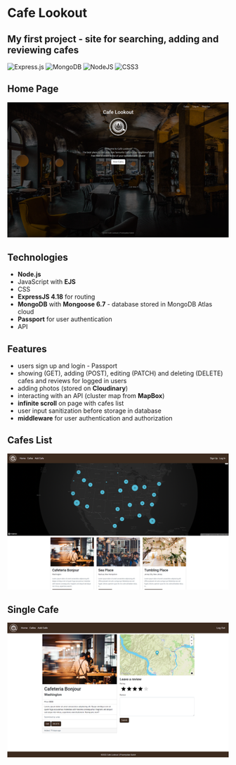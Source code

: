 # Cafe Lookout
## My first project - site for searching, adding and reviewing cafes

![Express.js](https://img.shields.io/badge/express.js-%23404d59.svg?style=for-the-badge&logo=express&logoColor=%2361DAFB)
![MongoDB](https://img.shields.io/badge/MongoDB-%234ea94b.svg?style=for-the-badge&logo=mongodb&logoColor=white)
![NodeJS](https://img.shields.io/badge/node.js-6DA55F?style=for-the-badge&logo=node.js&logoColor=white)
![CSS3](https://img.shields.io/badge/css3-%231572B6.svg?style=for-the-badge&logo=css3&logoColor=white)


## Home Page

![Home Page](https://github.com/ArlatPS/cafeLookout/blob/master/pictures/home.png?raw=true)

## Technologies

- **Node.js**
- JavaScript with **EJS**
- CSS
- **ExpressJS 4.18** for routing
- **MongoDB** with **Mongoose 6.7** - database stored in MongoDB Atlas cloud
- **Passport** for user authentication
- API

## Features
- users sign up and login - Passport
- showing (GET), adding (POST), editing (PATCH) and deleting (DELETE) cafes and reviews for logged in users
- adding photos (stored on **Cloudinary**)
- interacting with an API (cluster map from **MapBox**)
- **infinite scroll** on page with cafes list
- user input sanitization before storage in database
- **middleware** for user authentication and authorization 

## Cafes List
![Cafes List](https://github.com/ArlatPS/cafeLookout/blob/master/pictures/cafes.png?raw=true)

## Single Cafe
![Single Cafe](https://github.com/ArlatPS/cafeLookout/blob/master/pictures/cafe.png?raw=true)